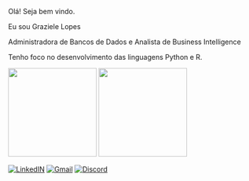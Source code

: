Olá!  Seja  bem vindo.

Eu sou Graziele Lopes

Administradora de Bancos de Dados e Analista de Business Intelligence 

Tenho foco no desenvolvimento das  linguagens  Python e R.

<div>

<img height="180em" src="https://github-readme-stats.vercel.app/api?username=lopesgrazi&show_icons=true&theme=tokyonight"/>
<img height="180em" src="https://github-readme-stats.vercel.app/api/top-langs/?username=lopesgrazi&layout=compact&theme=tokyonight"/>
</div>

[![LinkedIN](https://img.shields.io/badge/LinkedIn-0077B5?style=for-the-badge&logo=linkedin&logoColor=white
)](https://www.linkedin.com/in/graziele-l-838030a8/)
[![Gmail](https://img.shields.io/badge/Gmail-D14836?style=for-the-badge&logo=gmail&logoColor=white)](grazielelopessouza@gmail.com)
[![Discord](https://img.shields.io/badge/Discord-7289DA?style=for-the-badge&logo=discord&logoColor=white)](grazilopes_dataengineer)



  
  
